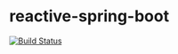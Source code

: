 # reactive-spring-boot

[![Build Status](https://travis-ci.org/nortthon/reactive-spring-boot.svg?branch=master)](https://travis-ci.org/nortthon/reactive-spring-boot)
